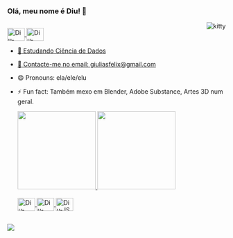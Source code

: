 ### Olá, meu nome é Diu! 👋

<img align="right" alt="kitty" src="http://clipart-library.com/image_gallery/n1582649.gif">

##

  <div>
  <a href ="http://https://www.behance.net/unnole" target="_blank"><img align="center" alt="Diu-HTML" height="30" width="40" src="https://cdn.jsdelivr.net/gh/devicons/devicon/icons/behance/behance-original.svg" />
  <a href ="https://www.linkedin.com/in/giulia-felix-56b65b14a/" target="_blank"><img align="center" alt="Diu-HTML" height="30" width="40" src="https://cdn.jsdelivr.net/gh/devicons/devicon/icons/linkedin/linkedin-original.svg" />
          
  </div>

- 🌱 Estudando Ciência de Dados
- 💬 Contacte-me no email: giuliasfelix@gmail.com
- 😄 Pronouns: ela/ele/elu
- ⚡ Fun fact: Também mexo em Blender, Adobe Substance, Artes 3D num geral.

  <div>
    <a href="https://github.com/diufelix">
    <img height="180em" src="https://github-readme-stats.vercel.app/api?username=diufelix&show_icons=true&theme=light&include_all_commits=true&count_private=true"/>
    <img height="180em" src="https://github-readme-stats.vercel.app/api/top-langs/?username=diufelix&layout=compact&langs_count=16&theme=light"/>
  </div>
  
  <div style="display: inline_block"><br>
    <img align="center" alt="Diu-HTML" height="30" width="40" src="https://cdn.jsdelivr.net/gh/devicons/devicon/icons/html5/html5-original-wordmark.svg" />
    <img align="center" alt="Diu-CSS" height="30" width="40" src="https://cdn.jsdelivr.net/gh/devicons/devicon/icons/css3/css3-original-wordmark.svg" />
    <img align="center" alt="Diu-JS" height="30" width="40" src="https://cdn.jsdelivr.net/gh/devicons/devicon/icons/javascript/javascript-original.svg" />
  </div>
 
  ##
  
<a href ="mailto:giuliasfelix@gmail.com"><img src="https://img.shields.io/badge/Gmail-D14836?style=for-the-badge&logo=gmail&logoColor=white" target="_blank"></a>
